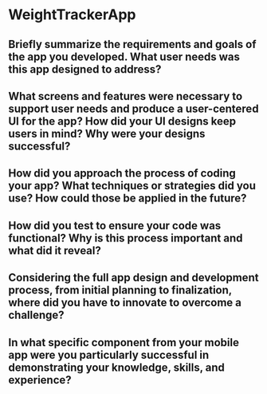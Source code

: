 # WeightTrackerApp

## Briefly summarize the requirements and goals of the app you developed. What user needs was this app designed to address?

## What screens and features were necessary to support user needs and produce a user-centered UI for the app? How did your UI designs keep users in mind? Why were your designs successful?

## How did you approach the process of coding your app? What techniques or strategies did you use? How could those be applied in the future?

## How did you test to ensure your code was functional? Why is this process important and what did it reveal?

## Considering the full app design and development process, from initial planning to finalization, where did you have to innovate to overcome a challenge?

## In what specific component from your mobile app were you particularly successful in demonstrating your knowledge, skills, and experience?
